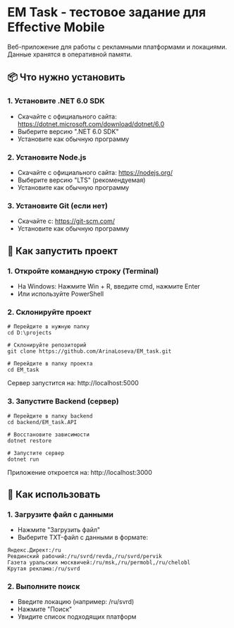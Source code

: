 # EM Task - тестовое задание для Effective Mobile
Веб-приложение для работы с рекламными платформами и локациями. Данные хранятся в оперативной памяти.

## 📦 Что нужно установить
### 1. Установите .NET 6.0 SDK
- Скачайте с официального сайта: https://dotnet.microsoft.com/download/dotnet/6.0
- Выберите версию ".NET 6.0 SDK"
- Установите как обычную программу

### 2. Установите Node.js
- Скачайте с официального сайта: https://nodejs.org/
- Выберите версию "LTS" (рекомендуемая)
- Установите как обычную программу

### 3. Установите Git (если нет)
- Скачайте с: https://git-scm.com/
- Установите как обычную программу

## 🚀 Как запустить проект
### 1. Откройте командную строку (Terminal)
- На Windows: Нажмите Win + R, введите cmd, нажмите Enter
- Или используйте PowerShell

### 2. Склонируйте проект
```
# Перейдите в нужную папку
cd D:\projects

# Склонируйте репозиторий
git clone https://github.com/ArinaLoseva/EM_task.git

# Перейдите в папку проекта
cd EM_task
```
Сервер запустится на: http://localhost:5000

### 3. Запустите Backend (сервер)
```
# Перейдите в папку backend
cd backend/EM_task.API

# Восстановите зависимости
dotnet restore

# Запустите сервер
dotnet run
```
Приложение откроется на: http://localhost:3000

## 📁 Как использовать

### 1. Загрузите файл с данными
- Нажмите "Загрузить файл"
- Выберите TXT-файл с данными в формате:
```
Яндекс.Директ:/ru
Ревдинский рабочий:/ru/svrd/revda,/ru/svrd/pervik
Газета уральских москвичей:/ru/msk,/ru/permobl,/ru/chelobl
Крутая реклама:/ru/svrd
```
### 2. Выполните поиск
- Введите локацию (например: /ru/svrd)
- Нажмите "Поиск"
- Увидите список подходящих платформ
